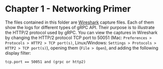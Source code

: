 # Chapter 1 - Networking Primer

The files contained in this folder are [Wireshark](https://www.wireshark.org/) capture files. Each of them show the logs for different types of gRPC API. Their purpose is to illustrate the HTTP/2 protocol used by gRPC. You can view the captures in Wireshark by changing the HTTP/2 protocol TCP port to 50051 (Mac: `Preferences > Protocols > HTTP2 > TCP port(s)`, Linux/Windows: `Settings > Protocols > HTTP2 > TCP port(s)`), opening them (`File > Open`), and adding the following display filter:

```
tcp.port == 50051 and (grpc or http2)
```
